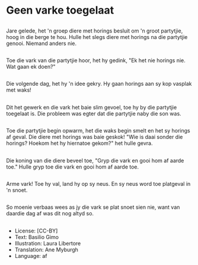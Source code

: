 # Geen varke toegelaat

##
Jare gelede, het 'n groep diere
met horings besluit om 'n groot
partytjie, hoog in die berge te
hou. Hulle het slegs diere met
horings na die partytjie genooi.
Niemand anders nie.

##
Toe die vark van die partytjie
hoor, het hy gedink, "Ek het nie
horings nie. Wat gaan ek
doen?"

##
Die volgende dag, het hy 'n
idee gekry. Hy gaan horings aan
sy kop vasplak met waks!

##
Dit het gewerk en die vark het
baie slim gevoel, toe hy by die
partytjie toegelaat is. Die
probleem was egter dat die
partytjie naby die son was.

##
Toe die partytjie begin opwarm,
het die waks begin smelt en het
sy horings af geval.
Die diere met horings was baie
geskok! "Wie is daai sonder die
horings? Hoekom het hy
hiernatoe gekom?" het hulle
gevra.

##
Die koning van die diere beveel
toe, "Gryp die vark en gooi hom
af aarde toe." Hulle gryp toe die
vark en gooi hom af aarde toe.

##
Arme vark! Toe hy val, land hy
op sy neus. En sy neus word toe
platgeval in 'n snoet.

##
So moenie verbaas wees as jy
die vark se plat snoet sien nie,
want van daardie dag af was dit
nog altyd so.

##
* License: [CC-BY]
* Text: Basilio Gimo
* Illustration: Laura Libertore
* Translation: Ane Myburgh
* Language: af
